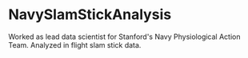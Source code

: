 # NavySlamStickAnalysis
Worked as lead data scientist for Stanford's Navy Physiological Action Team. Analyzed in flight slam stick data.
